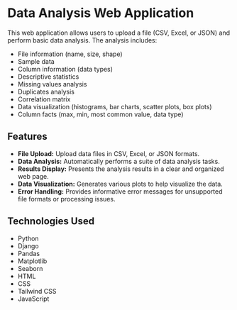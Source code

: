 # Data Analysis Web Application

This web application allows users to upload a file (CSV, Excel, or JSON) and perform basic data analysis. The analysis includes:

* File information (name, size, shape)
* Sample data
* Column information (data types)
* Descriptive statistics
* Missing values analysis
* Duplicates analysis
* Correlation matrix
* Data visualization (histograms, bar charts, scatter plots, box plots)
* Column facts (max, min, most common value, data type)

## Features

* **File Upload:** Upload data files in CSV, Excel, or JSON formats.
* **Data Analysis:** Automatically performs a suite of data analysis tasks.
* **Results Display:** Presents the analysis results in a clear and organized web page.
* **Data Visualization:** Generates various plots to help visualize the data.
* **Error Handling:** Provides informative error messages for unsupported file formats or processing issues.

## Technologies Used

* Python
* Django
* Pandas
* Matplotlib
* Seaborn
* HTML
* CSS
* Tailwind CSS
* JavaScript
